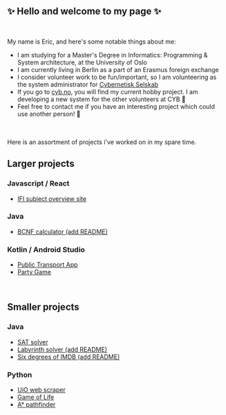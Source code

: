 
## ✨ Hello and welcome to my page ✨

<br>

My name is Eric, and here's some notable things about me:
- I am studying for a Master's Degree in Informatics: Programming & System architecture, at the University of Oslo
- I am currently living in Berlin as a part of an Erasmus foreign exchange
- I consider volunteer work to be fun/important, so I am volunteering as the system administrator for [Cybernetisk Selskab](https://github.com/cybernetisk)
- If you go to [cyb.no](https://cyb.no), you will find my current hobby project. I am developing a new system for the other volunteers at CYB 💚
- Feel free to contact me if you have an interesting project which could use another person! 🙌

<br>

<br>
Here is an assortment of projects i've worked on in my spare time.

## Larger projects

### Javascript / React
* [IFI subject overview site](https://github.com/EricSvebakk/ISOS)

### Java
* [BCNF calculator (add README)](https://github.com/EricSvebakk/Projects/tree/main/public/Java/BCNF%20calculator)

### Kotlin / Android Studio
* [Public Transport App](https://github.com/EricSvebakk/Project-EPTA)
* [Party Game](https://github.com/EricSvebakk/PartyGame)


<br>

## Smaller projects

### Java
* [SAT solver](https://github.com/EricSvebakk/Projects/tree/main/public/Java/SAT%20solver)
* [Labyrinth solver (add README)](https://github.com/EricSvebakk/Projects/tree/main/public/Java/Labyrinth%20solver)
* [Six degrees of IMDB (add README)](https://github.com/EricSvebakk/Projects/tree/main/public/Java/Six%20degrees%20of%20IMDB)

### Python
* [UiO web scraper](https://github.com/EricSvebakk/Projects/tree/main/public/Python/uio%20web%20scraper)
* [Game of Life](https://github.com/EricSvebakk/Projects/tree/main/public/Python/game%20of%20life)
* [A* pathfinder](https://github.com/EricSvebakk/Projects/tree/main/public/Python/astar_maze)


